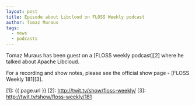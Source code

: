 ```yaml
---
layout: post
title: Episode about Libcloud on FLOSS Weekly podcast
author: Tomaz Muraus
tags:
  - news
  - podcasts
---
```


Tomaz Muraus has been guest on a [FLOSS weekly podcast][2] where he talked
about Apache Libcloud.

For a recording and show notes, please see the official show page -
[FLOSS Weekly 181][3].

[1]: {{ page.url }}
[2]: http://twit.tv/show/floss-weekly/
[3]: http://twit.tv/show/floss-weekly/181
